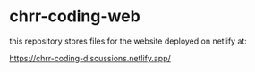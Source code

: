 # chrr-coding-web

this repository stores files for the website deployed on netlify at: 

https://chrr-coding-discussions.netlify.app/
